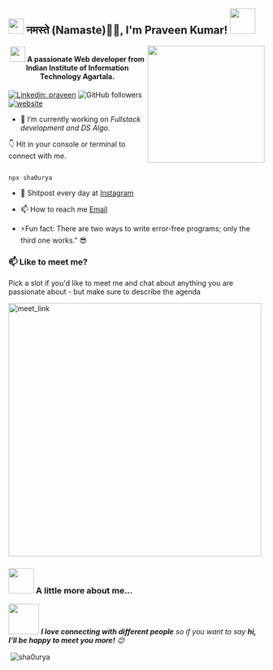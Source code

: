 <h2><img src="https://emojis.slackmojis.com/emojis/images/1531849430/4246/blob-sunglasses.gif?1531849430" width="30"/> नमस्ते (Namaste)🙏🏻, I'm Praveen Kumar! <img src="https://media.giphy.com/media/12oufCB0MyZ1Go/giphy.gif" width="50"></h2>
<img align='right' src="https://media.giphy.com/media/M9gbBd9nbDrOTu1Mqx/giphy.gif" width="230">
<h4 align="center"> </a><img src="https://media.giphy.com/media/WUlplcMpOCEmTGBtBW/giphy.gif" width="30"> A passionate Web developer from Indian Institute of Information Technology Agartala.</h4>



[![Linkedin: praveen](https://img.shields.io/badge/-praveen-blue?style=flat-square&logo=Linkedin&logoColor=white&link=https://www.linkedin.com/in/sha0urya/)](https://www.linkedin.com/in/sha0urya/)
![GitHub followers](https://img.shields.io/github/followers/sha0urya?label=Follow&style=social)
[![website](https://img.shields.io/badge/Website-46a2f1.svg?&style=flat-square&logo=Google-Chrome&logoColor=white&link=https://pk-t-portfolio.vercel.app/)](https://pk-t-portfolio.vercel.app/)

- 🔭 I’m currently working on *Fullstack development and DS Algo.*

👇 Hit in your console or terminal to connect with me.


``` bash

npx sha0urya

```

- 🤝 Shitpost every day at [Instagram](https://instagram.com/sha0urya)

- 📫 How to reach me [Email](mailto:praveenkumar21uics@gmail.com)
  
- ⚡Fun fact: There are two ways to write error-free programs; only the third one works." 😎
  
### 📫 Like to meet me?

Pick a slot if you'd like to meet me and chat about anything you are passionate about - but make sure to describe the agenda

<a href="https://calendly.com/singhsatyam312005/30min" target="_blank"><img width="498" alt="meet_link" src="https://user-images.githubusercontent.com/15426564/144297439-f530f383-e73e-41e0-9914-a9b7d3f432e5.png"></a>

### <img src="https://media.giphy.com/media/VgCDAzcKvsR6OM0uWg/giphy.gif" width="50"> A little more about me...  

<img src="https://media.giphy.com/media/LnQjpWaON8nhr21vNW/giphy.gif" width="60"> <em><b>I love connecting with different people</b> so if you want to say <b>hi, I'll be happy to meet you more!</b> 😊</em>


<p>&nbsp;<img align="center"
        src="https://github-readme-stats.vercel.app/api?username=sha0urya&show_icons=true&locale=en" alt="sha0urya" />
</p>
